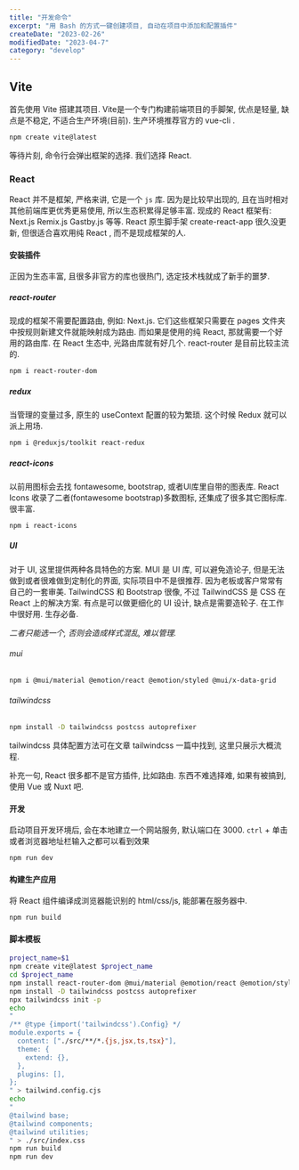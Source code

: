 ```yaml
---
title: "开发命令"
excerpt: "用 Bash 的方式一键创建项目, 自动在项目中添加和配置插件"
createDate: "2023-02-26"
modifiedDate: "2023-04-7"
category: "develop"
---
```


## Vite

首先使用 Vite 搭建其项目. Vite是一个专门构建前端项目的手脚架, 优点是轻量, 缺点是不稳定, 不适合生产环境(目前). 生产环境推荐官方的 vue-cli .

```bash
npm create vite@latest
```

等待片刻, 命令行会弹出框架的选择. 我们选择 React.

### React

React 并不是框架, 严格来讲, 它是一个 `js` 库. 因为是比较早出现的, 且在当时相对其他前端库更优秀更易使用, 所以生态积累得足够丰富. 现成的 React 框架有: Next.js Remix.js Gastby.js 等等. React 原生脚手架 create-react-app 很久没更新, 但很适合喜欢用纯 React , 而不是现成框架的人.

#### 安装插件

正因为生态丰富, 且很多非官方的库也很热门, 选定技术栈就成了新手的噩梦.

##### react-router

现成的框架不需要配置路由, 例如: Next.js. 它们这些框架只需要在 pages 文件夹中按规则新建文件就能映射成为路由. 而如果是使用的纯 React, 那就需要一个好用的路由库. 在 React 生态中, 光路由库就有好几个. react-router 是目前比较主流的. 

```bash
npm i react-router-dom
```

##### redux

当管理的变量过多, 原生的 useContext 配置的较为繁琐. 这个时候 Redux 就可以派上用场.

```bash
npm i @reduxjs/toolkit react-redux
```

##### react-icons

以前用图标会去找 fontawesome, bootstrap, 或者UI库里自带的图表库. React Icons 收录了二者(fontawesome bootstrap)多数图标, 还集成了很多其它图标库. 很丰富.

```bash
npm i react-icons
```

##### UI

对于 UI, 这里提供两种各具特色的方案. MUI 是 UI 库, 可以避免造论子, 但是无法做到或者很难做到定制化的界面, 实际项目中不是很推荐. 因为老板或客户常常有自己的一套审美. TailwindCSS 和 Bootstrap 很像, 不过 TailwindCSS 是 CSS 在 React 上的解决方案. 有点是可以做更细化的 UI 设计, 缺点是需要造轮子. 在工作中很好用. 生存必备.

*二者只能选一个, 否则会造成样式混乱, 难以管理.*

###### mui

```bash
npm i @mui/material @emotion/react @emotion/styled @mui/x-data-grid  
```

###### tailwindcss

```bash
npm install -D tailwindcss postcss autoprefixer
```

tailwindcss 具体配置方法可在文章 tailwindcss 一篇中找到, 这里只展示大概流程.

补充一句, React 很多都不是官方插件, 比如路由. 东西不难选择难, 如果有被搞到, 使用 Vue 或 Nuxt 吧.

#### 开发

启动项目开发环境后, 会在本地建立一个网站服务, 默认端口在 3000. `ctrl` + 单击或者浏览器地址栏输入之都可以看到效果

```bash
npm run dev
```

#### 构建生产应用

将 React 组件编译成浏览器能识别的 html/css/js, 能部署在服务器中.

```bash
npm run build
```

#### 脚本模板

```bash
project_name=$1
npm create vite@latest $project_name
cd $project_name
npm install react-router-dom @mui/material @emotion/react @emotion/styled @reduxjs/toolkit react-redux react-icons
npm install -D tailwindcss postcss autoprefixer
npx tailwindcss init -p
echo
"
/** @type {import('tailwindcss').Config} */
module.exports = {
  content: ["./src/**/*.{js,jsx,ts,tsx}"],
  theme: {
    extend: {},
  },
  plugins: [],
};
" > tailwind.config.cjs
echo
"
@tailwind base;
@tailwind components;
@tailwind utilities;
" > ./src/index.css
npm run build
npm run dev
```

